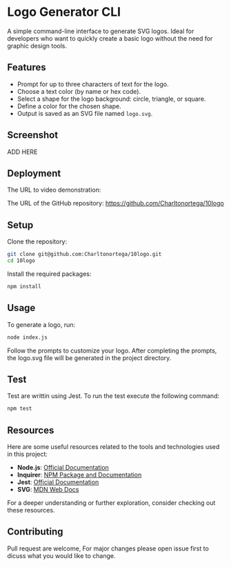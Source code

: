 # Logo Generator CLI

A simple command-line interface to generate SVG logos. Ideal for developers who want to quickly create a basic logo without the need for graphic design tools.

## Features

- Prompt for up to three characters of text for the logo.
- Choose a text color (by name or hex code).
- Select a shape for the logo background: circle, triangle, or square.
- Define a color for the chosen shape.
- Output is saved as an SVG file named `logo.svg`.

## Screenshot

ADD HERE

## Deployment

The URL to video demonstration: 

The URL of the GitHub repository: https://github.com/Charltonortega/10logo

## Setup

Clone the repository:

```bash
git clone git@github.com:Charltonortega/10logo.git
cd 10logo
```
Install the required packages:
```bash
npm install
```

## Usage
To generate a logo, run:

```bash
node index.js
```
Follow the prompts to customize your logo. After completing the prompts, the logo.svg file will be generated in the project directory.

## Test
Test are writtin using Jest. To run the test execute the following command:
```bash
npm test
```
## Resources

Here are some useful resources related to the tools and technologies used in this project:

- **Node.js**: [Official Documentation](https://nodejs.org/en/docs/)
- **Inquirer**: [NPM Package and Documentation](https://www.npmjs.com/package/inquirer)
- **Jest**: [Official Documentation](https://jestjs.io/docs/getting-started)
- **SVG**: [MDN Web Docs](https://developer.mozilla.org/en-US/docs/Web/SVG)

For a deeper understanding or further exploration, consider checking out these resources.

## Contributing
Pull request are welcome, For major changes please open issue first to dicuss what you would like to change.

